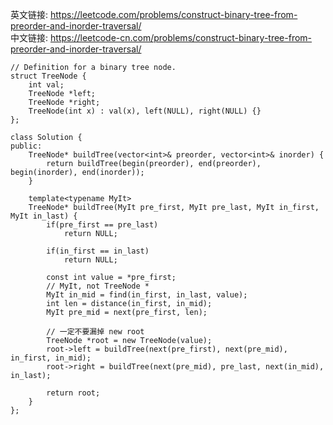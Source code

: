 英文链接: https://leetcode.com/problems/construct-binary-tree-from-preorder-and-inorder-traversal/  
中文链接: https://leetcode-cn.com/problems/construct-binary-tree-from-preorder-and-inorder-traversal/


```
// Definition for a binary tree node.
struct TreeNode {
    int val;
    TreeNode *left;
    TreeNode *right;
    TreeNode(int x) : val(x), left(NULL), right(NULL) {}
};

```


```
class Solution {
public:
    TreeNode* buildTree(vector<int>& preorder, vector<int>& inorder) {
        return buildTree(begin(preorder), end(preorder), begin(inorder), end(inorder));
    }

    template<typename MyIt>
    TreeNode* buildTree(MyIt pre_first, MyIt pre_last, MyIt in_first, MyIt in_last) {
        if(pre_first == pre_last)
            return NULL;

        if(in_first == in_last)
            return NULL;

        const int value = *pre_first;
        // MyIt, not TreeNode *
        MyIt in_mid = find(in_first, in_last, value);
        int len = distance(in_first, in_mid);
        MyIt pre_mid = next(pre_first, len);

        // 一定不要漏掉 new root
        TreeNode *root = new TreeNode(value);
        root->left = buildTree(next(pre_first), next(pre_mid), in_first, in_mid);
        root->right = buildTree(next(pre_mid), pre_last, next(in_mid), in_last);

        return root; 
    }
};
```
